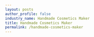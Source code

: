 ```yaml
---
layout: posts 
author_profile: false 
industry_name: Handmade Cosmetics Maker
title: Handmade Cosmetics Maker
permalink: /handmade-cosmetics-maker
---
```

